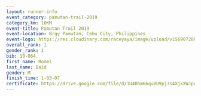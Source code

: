 ```yaml
---
layout: runner-info 
event_category: pamutan-trail-2019 
category_km: 10KM 
event-title: Pamutan Trail 2019 
event-location: Brgy Pamutan, Cebu City, Philippines 
event-logo: https://res.cloudinary.com/raceyaya/image/upload/v1569072806/logo/pamutan-trail_d8abrj.jpg 
overall_rank: 1
gender_rank: 1
bib: 10-064
first_name: Romel
last_name: Baid
gender: M
finish_time: 1-03-07
certificate: https://drive.google.com/file/d/1U4Dhm66qvBU9pj3s4XjxXWJpoOvZDSuk/view?usp=sharing
---
```

